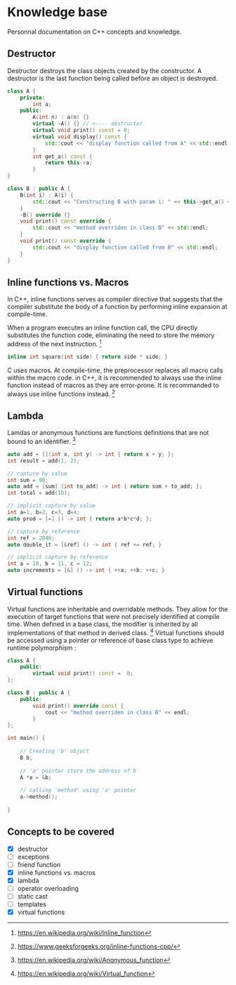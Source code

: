 # Knowledge base

Personnal documentation on C++ concepts and knowledge. 


## Destructor

Destructor destroys the class objects created by the constructor. A destructor is the last function being called before an object is destroyed.

```cpp
class A {
    private:
    	int a;
    public:
    	A(int n) : a(n) {}
    	virtual ~A() {} // <---- destructor
    	virtual void print() const = 0;
    	virtual void display() const {
            std::cout << "display function called from A" << std::endl;
        }
    	int get_a() const {
            return this->a;
        }
}

class B : public A {
    B(int i) : A(i) {
        std::cout << "Constructing B with param i: " << this->get_a() << std::endl;
    }
    ~B() override {}
    void print() const override {
        std::cout << "method overriden in class B" << std::endl;
    }
    void print() const override {
        std::cout << "display function called from B" << std::endl;
    }    
}
```



## Inline functions vs. Macros

In C++, inline functions serves as compiler directive that suggests that the compiler substitute the body of a function by performing inline expansion at compile-time.

When a program executes an inline function call, the CPU directly  substitutes the function code, eliminating the need to store the memory  address of the next instruction. [^1]

```cpp
inline int square(int side) { return side * side; }
```

C uses macros. At compile-time, the preprocessor replaces all macro calls  within the macro code. in C++, it is recommended to always use the inline function instead of macros as they are error-prone. It is recommanded to always use inline functions instead. [^2]



## Lambda

Lamdas or anonymous functions are functions definitions that are not bound to an identifier. [^4]

``` cpp
auto add = [](int x, int y) -> int { return x + y; };
int result = add(1, 2);

// capture by value
int sum = 90;
auto add = [sum] (int to_add) -> int { return sum + to_add; };
int total = add(10);

// implicit capture by value
int a=1, b=2, c=3, d=4;
auto prod = [=] () -> int { return a*b*c*d; };

// capture by reference
int ref = 2048;
auto double_it = [&ref] () -> int { ref += ref; }

// implicit capture by reference
int a = 10, b = 11, c = 12;
auto increments = [&] () -> int { ++a; ++b; ++c; }
```



## Virtual functions

Virtual functions are  inheritable and overridable methods. They allow for the execution of target functions that were not precisely identified at compile time. When defined in a base class, the modifier is inherited by all implementations of that method in derived class. [^3] Virtual functions should be accessed using a pointer or reference of base class type to achieve runtime polymorphism : 

```cpp
class A {
    public:
    	virtual void print() const =  0;
};

class B : public A {
    public:
    	void print() override const {
            cout << "method overriden in class B" << endl;
        }
};

int main() {
    
    // Creating 'b' object
    B b;
    
    // 'a' pointer store the address of b
    A *a = &b;
    
    // calling 'method' using 'a' pointer
    a->method();
    
}
```

## Concepts to be covered

- [x] destructor
- [ ] exceptions
- [ ] friend function
- [x] inline functions vs. macros
- [x] lambda
- [ ] operator overloading
- [ ] static cast
- [ ] templates
- [x] virtual functions

[^1]: https://en.wikipedia.org/wiki/Inline_function
[^2]: https://www.geeksforgeeks.org/inline-functions-cpp/
[^3]: https://en.wikipedia.org/wiki/Virtual_function
[^4]: https://en.wikipedia.org/wiki/Anonymous_function


